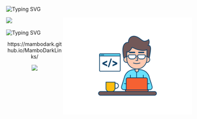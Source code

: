 ![Typing SVG](https://readme-typing-svg.herokuapp.com/?color=2bfc2e&size=30&center=true&width=1000&lines=Welcome+;Thanks+for+visit+my+profile!;)

<img align = "right" src = "./folder/web-developer.svg" width="350px">
<img src="https://github-readme-stats.vercel.app/api/top-langs/?username=MamboDark&theme=omni"/>

![Typing SVG](https://readme-typing-svg.herokuapp.com/?color=2bfc2e&size=20&center=true&vCenter=true&width=1000&lines=Follow+me!+;Social+medias:;)
<p align="center">https://mambodark.github.io/MamboDarkLinks/</p>
<p align="center"><img src = "https://komarev.com/ghpvc/?username=MamboDark"/></p>
